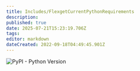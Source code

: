 ```yaml
---
title: Includes/FlexgetCurrentPythonRequirements
description: 
published: true
date: 2025-07-21T15:23:19.706Z
tags: 
editor: markdown
dateCreated: 2022-09-18T04:49:45.901Z
---
```


![PyPI - Python Version](https://img.shields.io/pypi/pyversions/flexget?style=for-the-badge&logo=pypi)
